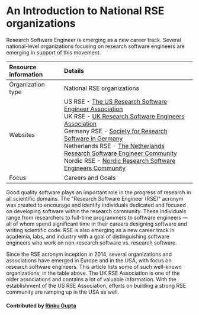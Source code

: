 # An Introduction to National RSE organizations

<!--deck start-->
Research Software Engineer is emerging as a new career track. Several national-level organizations focusing on research software engineers are emerging in support of this movement.
<!--deck end-->

Resource information | Details 
:--- | :--- 
Organization type  | National RSE organizations
Websites  |   US RSE - [The US Research Software Engineer Association](http://us-rse.org)<br> UK RSE - [UK Research Software Engineers Association](http://rse.ac.uk)<br>Germany RSE - [Society for Research Software in Germany](http://de-rse.org)<br> Netherlands RSE - [The Netherlands Research Software Engineer Community](http://nl-rse.org)<br> Nordic RSE - [Nordic Research Software Engineers Community](http://nordic-rse.org)<br>
Focus | Careers and Goals


Good quality software plays an important role in the progress of research in all scientific domains. The "Research Software Engineer (RSE)" acronym was created to encourage and identify individuals dedicated and focused on developing software within the research community. These individuals range from researchers to full-time programmers to software engineers — all of whom spend significant time in their careers designing software and writing scientific code. RSE is also emerging as a new career track in academia, labs, and industry with a goal of distinguishing software engineers who work on non-research software vs. research software.

Since the RSE acronym inception in 2014, several organizations and associations have emerged in Europe and in the USA, with focus on research software engineers. This article lists some of such well-known organizations, in the table above. The UK RSE Association is one of the older associations and contains a lot of valuable information. With the establishment of the US RSE Association, efforts on building a strong RSE community are ramping up in the USA as well.



#### Contributed by [Rinku Gupta](http://github.com/rinkug)

<!---
Publish: preview
Categories: collaboration
Topics: Projects and organizations
Tags: organization
Level: 2
Prerequisites: defaults
Aggregate: none
--->
